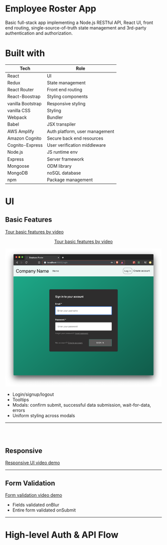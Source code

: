 # Employee Roster App
Basic full-stack app implementing a Node.js RESTful API, React UI, front end routing, single-source-of-truth state management and 3rd-party authentication and authorization.


# Built with
| Tech              | Role                           |
|-------------------|--------------------------------|
| React             | UI                             |
| Redux             | State management               |
| React Router      | Front end routing              |
| React-Boostrap    | Styling components             |
| vanilla Bootstrap | Responsive styling             |
| vanilla CSS       | Styling                        |
| Webpack           | Bundler                        |
| Babel             | JSX transpiler                 |
| AWS Amplify       | Auth platform, user management |
| Amazon Cognito    | Secure back end resources      |
| Cognito-Express   | User verification middleware   |
| Node.js           | JS runtime env                 |
| Express           | Server framework               |
| Mongoose          | ODM library                    |
| MongoDB           | noSQL database                 |
| npm               | Package management             |


# UI

## Basic Features
[Tour basic features by video](https://youtu.be/amgjbuwtIhE)

<a href='https://youtu.be/amgjbuwtIhE' target="NONE">
  <p align="center">
    Tour basic features by video
  </p>
  <p align="center">
    <img src="readme-files/login.png" width="600">
  </p>
</a>


- Login/signup/logout
- Tooltips
- Modals: confirm submit, successful data submission, wait-for-data, errors
- Uniform styling across modals


__________________________

<br><br>
## Responsive
[Responsive UI video demo](https://youtu.be/eGvXd54dMis)

__________________________

## Form Validation
[Form validation video demo](https://youtu.be/dSxuA-_tvjo)
- Fields validated onBlur
- Entire form validated onSubmit

__________________________

# High-level Auth & API Flow



